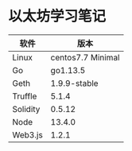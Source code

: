 # 以太坊学习笔记
|软件|版本|
| ---- | ---- |
|Linux|centos7.7 Minimal|
|Go|go1.13.5|
|Geth|1.9.9-stable|
|Truffle|5.1.4|
|Solidity|0.5.12|
|Node|13.4.0|
|Web3.js|1.2.1|

